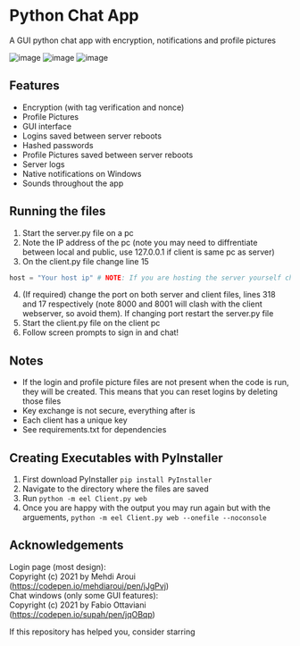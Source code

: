 # Python Chat App
A GUI python chat app with encryption, notifications and profile pictures

![image](https://user-images.githubusercontent.com/64008512/131279632-527f0a17-02e2-4857-96f2-a7485bf4c92d.png)
![image](https://user-images.githubusercontent.com/64008512/131279597-0b894364-6011-4d79-91b2-738e3dbc43e2.png)
![image](https://user-images.githubusercontent.com/64008512/131279489-8631b732-489f-4e0d-bf08-33c5fdd7da15.png)

## Features
- Encryption (with tag verification and nonce)
- Profile Pictures
- GUI interface
- Logins saved between server reboots
- Hashed passwords
- Profile Pictures saved between server reboots
- Server logs
- Native notifications on Windows
- Sounds throughout the app

## Running the files
1. Start the server.py file on a pc
2. Note the IP address of the pc (note you may need to diffrentiate between local and public, use 127.0.0.1 if client is same pc as server)
3. On the client.py file change line 15
```python
host = "Your host ip" # NOTE: If you are hosting the server yourself change the ip to whatever is appropriate
```
4. (If required) change the port on both server and client files, lines 318 and 17 respectively (note 8000 and 8001 will clash with the client webserver, so avoid them). If changing port restart the server.py file
5. Start the client.py file on the client pc
6. Follow screen prompts to sign in and chat!

## Notes
- If the login and profile picture files are not present when the code is run, they will be created. This means that you can reset logins by deleting those files
- Key exchange is not secure, everything after is
- Each client has a unique key
- See requirements.txt for dependencies

## Creating Executables with PyInstaller
1. First download PyInstaller `pip install PyInstaller`
2. Navigate to the directory where the files are saved
3. Run `python -m eel Client.py web`
4. Once you are happy with the output you may run again but with the arguements, `python -m eel Client.py web --onefile --noconsole`

## Acknowledgements
Login page (most design):  
Copyright (c) 2021 by Mehdi Aroui (https://codepen.io/mehdiaroui/pen/jJgPvj)  
Chat windows (only some GUI features):  
Copyright (c) 2021 by Fabio Ottaviani (https://codepen.io/supah/pen/jqOBqp)  
  
If this repository has helped you, consider starring
